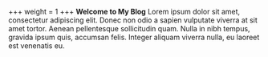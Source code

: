 +++
weight = 1
+++
__Welcome to My Blog__
Lorem ipsum dolor sit amet, consectetur adipiscing elit. Donec non odio a sapien vulputate viverra at sit amet tortor. Aenean pellentesque sollicitudin quam. Nulla in nibh tempus, gravida ipsum quis, accumsan felis. Integer aliquam viverra nulla, eu laoreet est venenatis eu.
